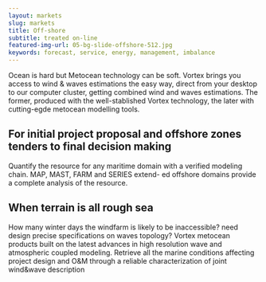 ```yaml
---
layout: markets
slug: markets
title: Off-shore
subtitle: treated on-line
featured-img-url: 05-bg-slide-offshore-512.jpg
keywords: forecast, service, energy, management, imbalance
---
```


<p class="lead">Ocean is hard but Metocean technology can be soft. Vortex brings you access to wind & waves estimations the easy way, direct from your desktop to our computer cluster, getting combined wind and waves estimations. The former, produced with the well-stablished Vortex technology, the later with cutting-egde metocean modelling tools.</p>

## For initial project proposal and offshore zones tenders to final decision making

Quantify the resource for any maritime domain with a verified modeling chain. MAP, MAST, FARM and SERIES extend- ed offshore domains provide a complete analysis of the resource. 

## When terrain is all rough sea

How many winter days the windfarm is likely to be inaccessible? need design precise specifications on waves topology? Vortex metocean products built on the latest advances in high resolution wave and atmospheric coupled modeling. Retrieve all the marine conditions affecting project design and O&M through a reliable characterization of joint wind&wave description